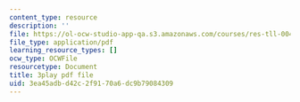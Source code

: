 ```yaml
---
content_type: resource
description: ''
file: https://ol-ocw-studio-app-qa.s3.amazonaws.com/courses/res-tll-004-stem-concept-videos-fall-2013/3ea45adbd42c2f9170a6dc9b79084309_DjMaDN3EtWc.pdf
file_type: application/pdf
learning_resource_types: []
ocw_type: OCWFile
resourcetype: Document
title: 3play pdf file
uid: 3ea45adb-d42c-2f91-70a6-dc9b79084309
---
```


